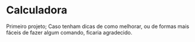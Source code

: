 # Calculadora
Primeiro projeto;
Caso tenham dicas de como melhorar, ou de formas mais fáceis de fazer algum comando, ficaria agradecido.
